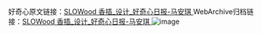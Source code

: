 好奇心原文链接：[SLOWood 香插_设计_好奇心日报-马安琪 ](https://www.qdaily.com/articles/9676.html)
WebArchive归档链接：[SLOWood 香插_设计_好奇心日报-马安琪 ](http://web.archive.org/web/20190623154718/https://www.qdaily.com/articles/9676.html)
![image](http://ww3.sinaimg.cn/large/007d5XDply1g3vg6yavy3j30u037rn76)